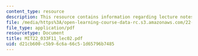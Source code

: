 ```yaml
---
content_type: resource
description: This resource contains information regarding lecture notes.
file: /media/https%3A/open-learning-course-data-rc.s3.amazonaws.com/22-033-nuclear-systems-design-project-fall-2011/d21cb600c5b96c6a66c51d65796b7485_MIT22_033F11_lec02.pdf
file_type: application/pdf
resourcetype: Document
title: MIT22_033F11_lec02.pdf
uid: d21cb600-c5b9-6c6a-66c5-1d65796b7485
---
```

